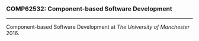 ### COMP62532: Component-based Software Development
---------------------------------------

Component-based Software Development at _The University of Manchester_ 2016.

